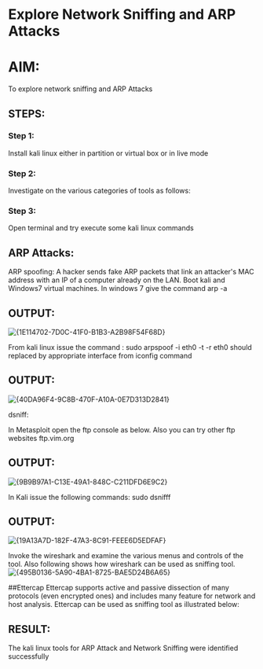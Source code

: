 # Explore Network Sniffing and ARP Attacks

# AIM:

To explore network sniffing and ARP Attacks

## STEPS:

### Step 1:

Install kali linux either in partition or virtual box or in live mode

### Step 2:

Investigate on the various categories of tools as follows:


### Step 3:
Open terminal and try execute some kali linux commands

## ARP Attacks:  
ARP spoofing: A hacker sends fake ARP packets that link an attacker's MAC address with an IP of a computer already on the LAN. 
Boot kali and Windows7 virtual machines.
In windows 7 give the command arp -a
## OUTPUT:
![{1E114702-7D0C-41F0-B1B3-A2B98F54F68D}](https://github.com/user-attachments/assets/bbe46d6f-3455-445b-a280-a1ce4bf618ad)




From kali linux issue the command :
sudo arpspoof -i eth0 -t <target system> -r  <gateway>
eth0 should replaced by appropriate interface from iconfig command
## OUTPUT:
![{40DA96F4-9C8B-470F-A10A-0E7D313D2841}](https://github.com/user-attachments/assets/f56aabcf-3695-497f-83b7-d432191c814a)



 dsniff:


In Metasploit open the ftp console as below. Also you can try other ftp websites ftp.vim.org
## OUTPUT:
![{9B9B97A1-C13E-49A1-848C-C211DFD6E9C2}](https://github.com/user-attachments/assets/7e40450b-11de-452c-9139-2d74d6038a15)




In Kali issue the following commands:
sudo dsnifff
## OUTPUT:
![{19A13A7D-182F-47A3-8C91-FEEE6D5EDFAF}](https://github.com/user-attachments/assets/f9107e84-ce1b-4618-87c7-033cae18617b)



Invoke the wireshark and examine the various menus  and controls of the tool. Also following shows how wireshark can be used as sniffing tool.
![{495B0136-5A90-4BA1-8725-BAE5D24B6A65}](https://github.com/user-attachments/assets/9a31cf37-8a6e-4762-abe0-a158278af752)


##Ettercap
Ettercap supports active and passive dissection of many protocols (even encrypted ones) and includes many feature for network and host analysis.
Ettercap can be used as sniffing tool as illustrated below:


## RESULT:
The kali linux tools for ARP Attack and Network Sniffing were identified successfully
